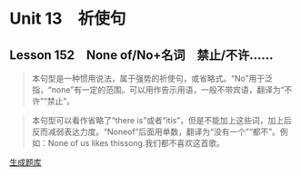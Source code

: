 ﻿ # Unit 13　祈使句
 ## Lesson 152　None of/No+名词　禁止/不许……
 
> 本句型是一种惯用说法，属于强势的祈使句，或省略式。“No”用于泛指，“none”有一定的范围。可以用作告示用语，一般不带宾语，翻译为“不许”“禁止”。

> 本句型可以看作省略了“there is”或者“itis”，但是不能加上这些词，加上后反而减弱表达力度。“Noneof”后面用单数，翻译为“没有一个”“都不”。例如：None of us likes thissong.我们都不喜欢这首歌。


 [生成题库](./sentence/f152.json)
